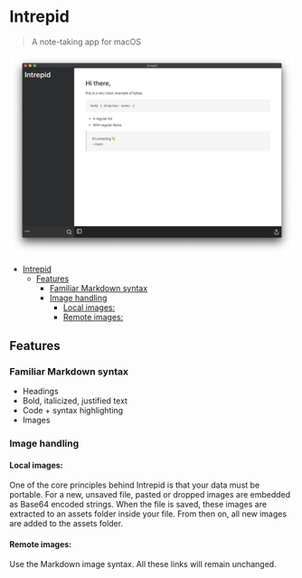 # Intrepid 

> A note-taking app for macOS

![Cover](./docs/cover.png)

- [Intrepid](#intrepid)
  - [Features](#features)
    - [Familiar Markdown syntax](#familiar-markdown-syntax)
    - [Image handling](#image-handling)
      - [Local images:](#local-images)
      - [Remote images:](#remote-images)

## Features

### Familiar Markdown syntax

- Headings
- Bold, italicized, justified text
- Code + syntax highlighting
- Images

### Image handling

#### Local images:

One of the core principles behind Intrepid is that your data must be portable. For a new, unsaved file, pasted or dropped images are embedded as Base64 encoded strings. When the file is saved, these images are extracted to an assets folder inside your file. From then on, all new images are added to the assets folder. 

#### Remote images:

Use the Markdown image syntax. All these links will remain unchanged. 

